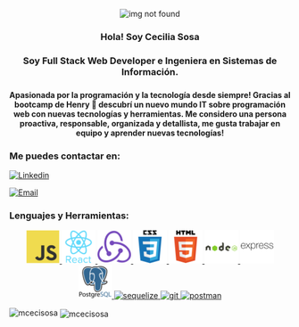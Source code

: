<p align= "center">
  <img src="https://user-images.githubusercontent.com/102552376/203079896-90aa308b-6ad8-4bf8-ad20-55b93e0993e0.png" alt="img not found"/>
</p>

<h3 align="center">Hola! Soy Cecilia Sosa<h3>
<h3 align="center">Soy Full Stack Web Developer e Ingeniera en Sistemas de Información.<h3>
<h4><h4>
<p align="center">Apasionada por la programación y la tecnología desde siempre! Gracias al bootcamp de Henry 💛 descubrí un nuevo mundo IT sobre programación web con nuevas tecnologías y herramientas. Me considero una persona proactiva, responsable, organizada y detallista, me gusta trabajar en equipo y aprender nuevas tecnologías!<p>

  <h3 align="left">Me puedes contactar en:</h3>
<p align="center">
  
  [![Linkedin](https://img.shields.io/badge/-LinkedIn-blue?style=flat&logo=Linkedin&logoColor=white)](https://www.linkedin.com/in/cecilia-sosa-56702b94/)
  
  <a href="mailto:mceciliasosa@gmail.com" style:><img alt="Email" src="https://img.shields.io/badge/Email-mceciliasosa@gmail.com-blue?style=flat&logo=gmail"></a>
 </p>
  
  <h3 align="left">Lenguajes y Herramientas:</h3>
  
 <p align="center"> <a href="https://developer.mozilla.org/en-US/docs/Web/JavaScript" target="_blank" rel="noreferrer"> <img src="https://raw.githubusercontent.com/devicons/devicon/master/icons/javascript/javascript-original.svg" alt="javascript" width="60" height="60"/> </a>  <a href="https://reactjs.org/" target="_blank" rel="noreferrer"> <img src="https://raw.githubusercontent.com/devicons/devicon/master/icons/react/react-original-wordmark.svg" alt="react" width="60" height="60"/> </a>  <a href="https://redux.js.org" target="_blank" rel="noreferrer"> <img src="https://raw.githubusercontent.com/devicons/devicon/master/icons/redux/redux-original.svg" alt="redux" width="60" height="60"/> </a><a href="https://www.w3schools.com/css/" target="_blank" rel="noreferrer"> <img src="https://raw.githubusercontent.com/devicons/devicon/master/icons/css3/css3-original-wordmark.svg" alt="css3" width="60" height="60"/> </a> <a href="https://www.w3.org/html/" target="_blank" rel="noreferrer"> <img src="https://raw.githubusercontent.com/devicons/devicon/master/icons/html5/html5-original-wordmark.svg" alt="html5" width="60" height="60"/> </a>  <a href="https://nodejs.org" target="_blank" rel="noreferrer"> <img src="https://raw.githubusercontent.com/devicons/devicon/master/icons/nodejs/nodejs-original-wordmark.svg" alt="nodejs" width="60" height="60"/> </a>  <a href="https://expressjs.com" target="_blank" rel="noreferrer"> <img src="https://raw.githubusercontent.com/devicons/devicon/master/icons/express/express-original-wordmark.svg" alt="express" width="60" height="60"/> </a> <a href="https://www.postgresql.org" target="_blank" rel="noreferrer"> <img src="https://raw.githubusercontent.com/devicons/devicon/master/icons/postgresql/postgresql-original-wordmark.svg" alt="postgresql" width="60" height="60"/> </a> <a href="https://sequelize.org/" target="_blank" rel="noreferrer"> <img src="https://sequelize.org/img/logo.svg" alt="sequelize" width="60" height="60"/> </a> <a href="https://git-scm.com/" target="_blank" rel="noreferrer"> <img src="https://www.vectorlogo.zone/logos/git-scm/git-scm-icon.svg" alt="git" width="60" height="60"/> </a> <a href="https://postman.com" target="_blank" rel="noreferrer"> <img src="https://www.vectorlogo.zone/logos/getpostman/getpostman-icon.svg" alt="postman" width="60" height="60"/> </a>  </p>

<p><img align="left" src="https://github-readme-stats.vercel.app/api/top-langs?username=mcecisosa&show_icons=true&theme=radical&locale=en&layout=compact" alt="mcecisosa" /></p>
<p>&nbsp;<img align="center" src="https://github-readme-stats.vercel.app/api?username=mcecisosa&show_icons=true&locale=en" alt="mcecisosa" /></p>
  
  
